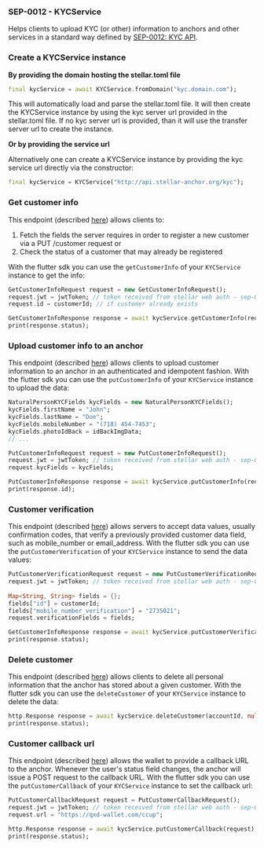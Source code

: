
### SEP-0012 - KYCService

Helps clients to upload KYC (or other) information to anchors and other services in a standard way defined by [SEP-0012: KYC API](https://github.com/stellar/stellar-protocol/blob/master/ecosystem/sep-0012.md).




### Create a KYCService instance 

**By providing the domain hosting the stellar.toml file**

```dart
final kycService = await KYCService.fromDomain("kyc.domain.com");
```

This will automatically load and parse the stellar.toml file. It will then create the KYCService instance by using the kyc server url provided in the stellar.toml file. If no kyc server url is provided, than it will use the transfer server url to create the instance.

**Or by providing the service url**

Alternatively one can create a KYCService instance by providing the kyc service url directly via the constructor:

```dart
final kycService = KYCService("http://api.stellar-anchor.org/kyc");
```



### Get customer info

This endpoint (described [here](https://github.com/stellar/stellar-protocol/blob/master/ecosystem/sep-0012.md#customer-get)) allows clients to:

1. Fetch the fields the server requires in order to register a new customer via a PUT /customer request or
2. Check the status of a customer that may already be registered

With the flutter sdk you can use the ```getCustomerInfo``` of your ```KYCService``` instance to get the info:

```dart
GetCustomerInfoRequest request = new GetCustomerInfoRequest();
request.jwt = jwtToken; // token received from stellar web auth - sep-0010
request.id = customerId; // if customer already exists

GetCustomerInfoResponse response = await kycService.getCustomerInfo(request);
print(response.status);
```



### Upload customer info to an anchor

This endpoint (described [here](https://github.com/stellar/stellar-protocol/blob/master/ecosystem/sep-0012.md#customer-put)) allows clients to upload customer information to an anchor in an authenticated and idempotent fashion. With the flutter sdk you can use the ```putCustomerInfo``` of your ```KYCService``` instance to upload the data:

```dart
NaturalPersonKYCFields kycFields = new NaturalPersonKYCFields();
kycFields.firstName = "John";
kycFields.lastName = "Doe";
kycFields.mobileNumber = "(718) 454-7453";
kycFields.photoIdBack = idBackImgData;
// ...

PutCustomerInfoRequest request = new PutCustomerInfoRequest();
request.jwt = jwtToken; // token received from stellar web auth - sep-0010
request.kycFields = kycFields;

PutCustomerInfoResponse response = await kycService.putCustomerInfo(request);
print(response.id);
```



### Customer verification

This endpoint (described [here](https://github.com/stellar/stellar-protocol/blob/master/ecosystem/sep-0012.md#customer-put-verification)) allows servers to accept data values, usually confirmation codes, that verify a previously provided customer data field, such as mobile_number or email_address. With the flutter sdk you can use the ```putCustomerVerification``` of your ```KYCService``` instance to send the data values:

```dart
PutCustomerVerificationRequest request = new PutCustomerVerificationRequest();
request.jwt = jwtToken; // token received from stellar web auth - sep-0010
    
Map<String, String> fields = {};
fields["id"] = customerId;
fields["mobile_number_verification"] = "2735021";
request.verificationFields = fields;

GetCustomerInfoResponse response = await kycService.putCustomerVerification(request);
print(response.status);
```



### Delete customer

This endpoint (described [here](https://github.com/stellar/stellar-protocol/blob/master/ecosystem/sep-0012.md#customer-delete)) allows clients to delete all personal information that the anchor has stored about a given customer. With the flutter sdk you can use the ```deleteCustomer``` of your ```KYCService``` instance to delete the data:

```dart
http.Response response = await kycService.deleteCustomer(accountId, null, null, jwtToken);
print(response.status);
```



### Customer callback url

This endpoint (described [here](https://github.com/stellar/stellar-protocol/blob/master/ecosystem/sep-0012.md#customer-callback-put)) allows the wallet to provide a callback URL to the anchor. Whenever the user's status field changes, the anchor will issue a POST request to the callback URL. With the flutter sdk you can use the ```putCustomerCallback``` of your ```KYCService``` instance to set the callback url:

```dart
PutCustomerCallbackRequest request = PutCustomerCallbackRequest();
request.jwt = jwtToken; // token received from stellar web auth - sep-0010
request.url = "https://qxd-wallet.com/ccup";

http.Response response = await kycService.putCustomerCallback(request);
print(response.status);
```